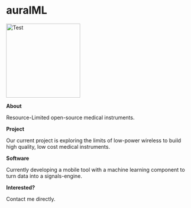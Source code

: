 # auralML

<img width="200" alt="Test" src="https://flic.kr/p/UDMSQA">

**About**

Resource-Limited open-source medical instruments.

**Project**

Our current project is exploring the limits of low-power wireless to build high quality, low cost medical instruments.

**Software**

Currently developing a mobile tool with a machine learning component to turn data into a signals-engine.

**Interested?** 

Contact me directly.


